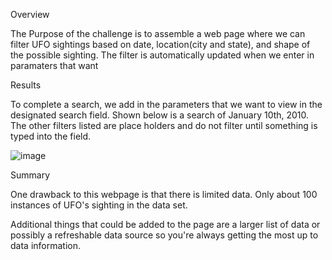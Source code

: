 Overview

The Purpose of the challenge is to assemble a web page where we can filter UFO sightings based on date, location(city and state), and shape of the possible sighting. The filter is automatically updated when we enter in paramaters that want

Results

To complete a search, we add in the parameters that we want to view in the designated search field. Shown below is a search of January 10th, 2010. The other filters listed are place holders and do not filter until something is typed into the field.


![image](https://user-images.githubusercontent.com/93894919/162881625-6a61aa11-1bb0-457b-9d91-09f6903009bc.png)

Summary

One drawback to this webpage is that there is limited data. Only about 100 instances of UFO's sighting in the data set.

Additional things that could be added to the page are a larger list of data or possibly a refreshable data source so you're always getting the most up to data information.
